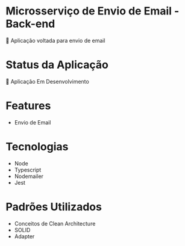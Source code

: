 # Microsserviço de Envio de Email - Back-end

<p>🚀 Aplicação voltada para envio de email</p>

# Status da Aplicação
<p>🚧 Aplicação Em Desenvolvimento</p>

# Features
- Envio de Email

# Tecnologias
- Node
- Typescript
- Nodemailer
- Jest

# Padrões Utilizados
- Conceitos de Clean Architecture
- SOLID
- Adapter
